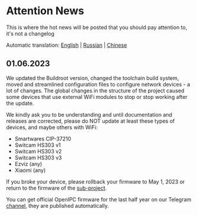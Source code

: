 Attention News
=====================

This is where the hot news will be posted that you should pay attention to, it's not a changelog

Automatic translation: [English](https://github.com/OpenIPC/wiki/blob/master/en/attention-news.md) | [Russian](https://github-com.translate.goog/OpenIPC/wiki/blob/master/en/attention-news.md?_x_tr_sl=en&_x_tr_tl=ru&_x_tr_hl=en&_x_tr_pto=wapp) | [Chinese](https://github-com.translate.goog/OpenIPC/wiki/blob/master/en/attention-news.md?_x_tr_sl=en&_x_tr_tl=zh-CN&_x_tr_hl=en&_x_tr_pto=wapp)


## 01.06.2023

We updated the Buildroot version, changed the toolchain build system, moved and streamlined configuration files to configure network devices - a lot of changes.
The global changes in the structure of the project caused some devices that use external WiFi modules to stop or stop working after the update.

We kindly ask you to be understanding and until documentation and releases are corrected, please do NOT update at least these types of devices, and maybe others with WiFi:

* Smartwares CIP-37210
* Switcam HS303 v1
* Switcam HS303 v2
* Switcam HS303 v3
* Ezviz (any)
* Xiaomi (any)

If you broke your device, please rollback your firmware to May 1, 2023 or return to the firmware of the [sub-project](https://github.com/topics/device-openipc).

You can get official OpenIPC firmware for the last half year on our Telegram [channel](https://t.me/openipc_dev), they are published automatically.